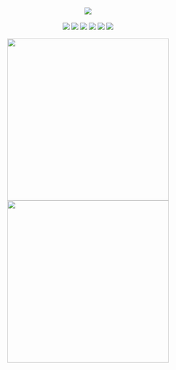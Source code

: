 <h1 align="center">
  <a href="#">
    <img src="https://readme-typing-svg.herokuapp.com/?lines=Hey,+There!+%F0%9F%91%8B;This%20is%20Jordaar%20:);Nice+to+meet+you!&center=true&size=30&color=2bbc8a">
  </a>
</h1>
<p align="center">
  <img src="https://komarev.com/ghpvc/?username=Jordaar&style=flat-square&color=2bbc8a">
  <img src="https://dev.discordprofiles.me/badge/status/477649356191825920?simple=true">
  <img src="https://dev.discordprofiles.me/badge/playing/477649356191825920">
  <img src="https://dev.discordprofiles.me/badge/vscode/477649356191825920">
  <img src="https://dev.discordprofiles.me/badge/spotify/477649356191825920)">
  <!-- <img src="https://emojis.slackmojis.com/emojis/images/1593555389/9579/blob_excited.gif?1593555389" width="30"/> -->
  <img src="https://activity-graph.herokuapp.com/graph?username=Jordaar&theme=dracula&bg_color=00000000&color=2bbc8a&line=2bbc8a&point=00000000&area=true&hide_border=true"><br><br>
  <img width="370px" src="https://github-readme-stats.vercel.app/api?username=Jordaar&custom_title=In+Data+We+Trust&show_icons=true&hide_border=true&count_private=true&bg_color=00000000&title_color=2bbc8a&text_color=878787&icon_color=2bbc8a&cache_seconds=1800" />
  <img width="370px" src="https://github-readme-streak-stats.herokuapp.com/?user=Jordaar&background=00000000&hide_border=true&stroke=878787&ring=2bbc8a&fire=2bbc8a&currStreakNum=878787&sideNums=878787&currStreakLabel=878787&sideLabels=878787&dates=878787" /><br>
</p>
